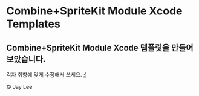 # Combine+SpriteKit Module Xcode Templates

## Combine+SpriteKit Module Xcode 템플릿을 만들어 보았습니다.


각자 취향에 맞게 수정해서 쓰세요. ;)

&copy; Jay Lee
